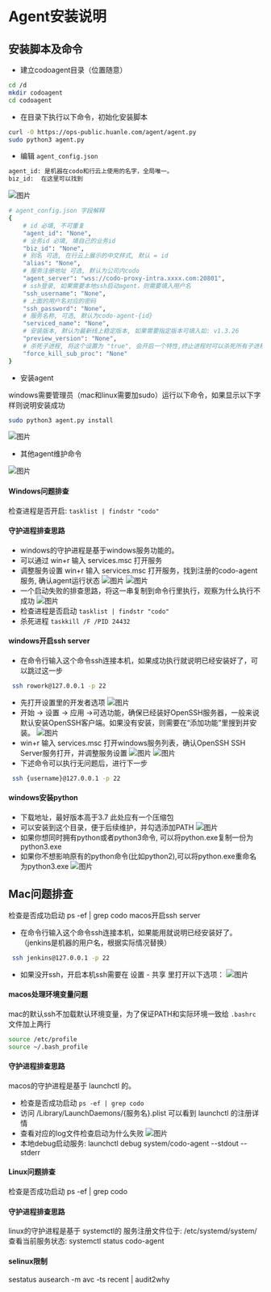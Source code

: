 # Agent安装说明
## 安装脚本及命令
- 建立codoagent目录（位置随意）
  
```bash
cd /d
mkdir codoagent
cd codoagent
```
- 在目录下执行以下命令，初始化安装脚本
  
```bash
curl -O https://ops-public.huanle.com/agent/agent.py
sudo python3 agent.py
```

- 编辑 `agent_config.json `
  
```bash
agent_id: 是机器在codo和行云上使用的名字，全局唯一。
biz_id:  在这里可以找到
```

![图片](./img/70f6e-29af-419c-a5a9-fe1d42e73.png)

```bash
# agent_config.json 字段解释
{
    # id 必填, 不可重复
    "agent_id": "None",
    # 业务id 必填, 填自己的业务id
    "biz_id": "None",
    # 别名 可选, 在行云上展示的中文样式, 默认 = id
    "alias": "None",
    # 服务注册地址 可选, 默认为公司内codo
    "agent_server": "wss://codo-proxy-intra.xxxx.com:20801",
    # ssh登录, 如果需要本地ssh启动agent，则需要填入用户名
    "ssh_username": "None",
    # 上面的用户名对应的密码
    "ssh_password": "None",
    # 服务名称, 可选, 默认为codo-agent-{id}
    "serviced_name": "None",
    # 安装版本, 默认为最新线上稳定版本, 如果需要指定版本可填入如: v1.3.26
    "preview_version": "None",
    # 杀死子进程, 将这个设置为 "true", 会开启一个特性,终止进程时可以杀死所有子进程
    "force_kill_sub_proc": "None"
}
```

- 安装agent
  
windows需要管理员（mac和linux需要加sudo）运行以下命令，如果显示以下字样则说明安装成功

```bash
sudo python3 agent.py install
```

![图片](./img/2d-e4fd-4933-ac83-a82a8ac94ad5.png)

- 其他agent维护命令
  
![图片](./img/4frd-e4fd-4933-ac83-a82a8a.png)

#### Windows问题排查

检查进程是否开启:  `tasklist | findstr "codo"`

#### 守护进程排查思路

- windows的守护进程是基于windows服务功能的。
- 可以通过 win+r 输入 services.msc 打开服务
- 调整服务设置
win+r 输入 services.msc 打开服务，找到注册的codo-agent服务, 确认agent运行状态
![图片](./img/de921cf5-3887-4674-bb74-ed9d94adafea.png)
![图片](./img/dd219597-c5ed-4477-997f-554fcd08e016.png)
- 一个启动失败的排查思路，将这一串复制到命令行里执行，观察为什么执行不成功
![图片](./img/df95085a-6ab4-47df-a3d3-3b145de00698.png)
- 检查进程是否启动  `tasklist | findstr "codo"`
- 杀死进程 `taskkill /F /PID 24432`

#### windows开启ssh server

- 在命令行输入这个命令ssh连接本机，如果成功执行就说明已经安装好了，可以跳过这一步
  
```bash
 ssh rowork@127.0.0.1 -p 22
```

- 先打开设置里的开发者选项
![图片](./img/afb80896-0b83-4b90-b19a-ff8be025296d.png)
- 开始 → 设置 → 应用 →可选功能，确保已经装好OpenSSH服务器，一般来说默认安装OpenSSH客户端。如果没有安装，则需要在“添加功能”里搜到并安装。
![图片](./img/b37311eb-bbf1-4b5c-88a4-811d8270cd72.png)
- win+r 输入 services.msc 打开windows服务列表，确认OpenSSH SSH Server服务打开，并调整服务设置
![图片](./img/5cc70f6e-29af-419c-a5a9-fe1d42e73f21.png)
![图片](./img/5098e991-311c-4b98-8813-6a372eaf40ec.png)
- 下述命令可以执行无问题后，进行下一步
  
```bash
 ssh {username}@127.0.0.1 -p 22
```

#### windows安装python

- 下载地址，最好版本高于3.7
此处应有一个压缩包
- 可以安装到这个目录，便于后续维护，并勾选添加PATH
![图片](./img/28fb5b67-0168-4da3-9af3-90435250fbf0.png)
- 如果你想同时拥有python或者python3命令, 可以将python.exe复制一份为python3.exe
- 如果你不想影响原有的python命令(比如python2),可以将python.exe重命名为python3.exe
![图片](./img/a9e48c16-44cd-4e7f-81b4-05a01b709e05.png)

## Mac问题排查

检查是否成功启动 ps -ef | grep codo
macos开启ssh server
- 在命令行输入这个命令ssh连接本机，如果能用就说明已经安装好了。（jenkins是机器的用户名，根据实际情况替换）
  
```bash
 ssh jenkins@127.0.0.1 -p 22
```

- 如果没开ssh，开启本机ssh需要在 设置 - 共享 里打开以下选项：
![图片](./img/de211ee2-4ba1-42b2-96c7-894a0e7dc7aa.png)

#### macos处理环境变量问题

mac的默认ssh不加载默认环境变量，为了保证PATH和实际环境一致给  `.bashrc` 文件加上两行

```bash
source /etc/profile
source ~/.bash_profile
```

#### 守护进程排查思路

macos的守护进程是基于 launchctl 的。

- 检查是否成功启动 `ps -ef | grep codo`
- 访问 /Library/LaunchDaemons/{服务名}.plist 可以看到 launchctl 的注册详情
- 查看对应的log文件检查启动为什么失败
![图片](./img/e128a45d-e4fd-4933-ac83-a82a8ac94ad5.png)
- 本地debug启动服务:  launchctl debug system/codo-agent --stdout --stderr

#### Linux问题排查

检查是否成功启动 ps -ef | grep codo

#### 守护进程排查思路 

linux的守护进程是基于 systemctl的
服务注册文件位于: /etc/systemd/system/
查看当前服务状态:  systemctl status codo-agent

#### selinux限制

sestatus
ausearch -m avc -ts recent | audit2why